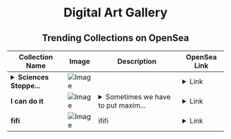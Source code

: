 <div align="center">

# Digital Art Gallery

## Trending Collections on OpenSea

| Collection Name                       | Image                                                                                     | Description                       | OpenSea Link                                                                                          |
|---------------------------------------|-------------------------------------------------------------------------------------------|-----------------------------------|--------------------------------------------------------------------------------------------------------|
| **<details><summary>Sciences Stoppe...</summary>Sciences Stopped</details>** | ![Image](https://i.seadn.io/s/raw/files/048235ac6430c0271e9e1f1dfc373f63.jpg?w=500&auto=format?w=200&auto=format) |  | <details><summary>Link</summary>[Sciences Stopped](https://opensea.io/collection/sciences-stopped)</details> |
| **I can do it** | ![Image](https://i.seadn.io/s/raw/files/354d43565f53fca0f1a97d0c495599da.jpg?w=500&auto=format?w=200&auto=format) | <details><summary>Sometimes we have to put maxim...</summary>Sometimes we have to put maximum effort into one step to achieve a small goal.</details> | <details><summary>Link</summary>[I can do it](https://opensea.io/collection/i-can-do-it-4)</details> |
| **fifi** | ![Image](https://i.seadn.io/s/raw/files/37dd73b9337a568fe0e067945681b3cf.png?w=500&auto=format?w=200&auto=format) | ififi | <details><summary>Link</summary>[fifi](https://opensea.io/collection/fifi-17)</details> |

</div>